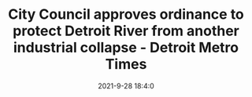 ---
"title": "City Council approves ordinance to protect Detroit River from another industrial collapse - Detroit Metro Times"
"date": "2021-9-28 18:4:0"
"feed_name": "GOOGLENEWSINDUSTRIAL"
"feed_website": "https://news.google.com/search?q=industrial%2Bincident&hl=en-US&gl=US&ceid=US:en"
"feed_rss": "https://news.google.com/rss/search?q=industrial%2Bincident&hl=en-US&gl=US&ceid=US:en"
"link": "https://www.metrotimes.com/news-hits/archives/2021/09/28/city-council-approves-ordinance-to-protect-detroit-river-from-another-industrial-collapse"
"source": "{'href': 'https://www.metrotimes.com', 'title': 'Detroit Metro Times'}"
"file": "_posts/2021-1-1-de499c3614432b488951756018f9e8d69c23023c.md"
"accident": "0"
"drilling": "0"
"dead": "0"
"injured": "0"
"arrested": "0"
"where": "unknown site"
"place": "unknown place"
---